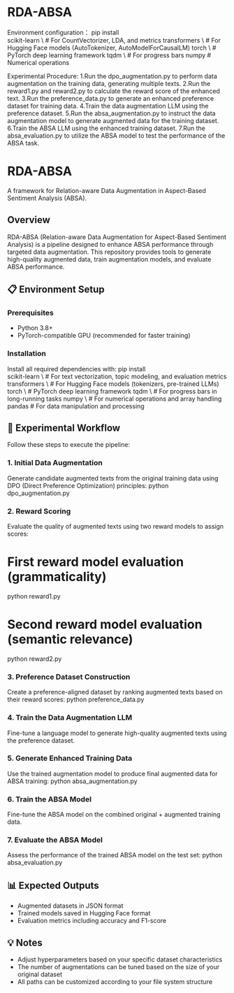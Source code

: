 # RDA-ABSA
Environment configuration：
pip install \
    scikit-learn \      # For CountVectorizer, LDA, and metrics
    transformers \      # For Hugging Face models (AutoTokenizer, AutoModelForCausalLM)
    torch \             # PyTorch deep learning framework
    tqdm \              # For progress bars
    numpy               # Numerical operations

Experimental Procedure:
1.Run the dpo_augmentation.py to perform data augmentation on the training data, generating multiple texts.
2.Run the reward1.py and reward2.py to calculate the reward score of the enhanced text.
3.Run the preference_data.py to generate an enhanced preference dataset for training data.
4.Train the data augmentation LLM using the preference dataset.
5.Run the absa_augmentation.py to instruct the data augmentation model to generate augmented data for the training dataset.
6.Train the ABSA LLM using the enhanced training dataset.
7.Run the absa_evaluation.py to utilize the ABSA model to test the performance of the ABSA task.

# RDA-ABSA

A framework for Relation-aware Data Augmentation in Aspect-Based Sentiment Analysis (ABSA).

## Overview
RDA-ABSA (Relation-aware Data Augmentation for Aspect-Based Sentiment Analysis) is a pipeline designed to enhance ABSA performance through targeted data augmentation. This repository provides tools to generate high-quality augmented data, train augmentation models, and evaluate ABSA performance.

## 📋 Environment Setup

### Prerequisites
- Python 3.8+
- PyTorch-compatible GPU (recommended for faster training)

### Installation
Install all required dependencies with:
pip install \
    scikit-learn \      # For text vectorization, topic modeling, and evaluation metrics
    transformers \      # For Hugging Face models (tokenizers, pre-trained LLMs)
    torch \             # PyTorch deep learning framework
    tqdm \              # For progress bars in long-running tasks
    numpy \             # For numerical operations and array handling
    pandas              # For data manipulation and processing

## 🚀 Experimental Workflow

Follow these steps to execute the pipeline:

### 1. Initial Data Augmentation
Generate candidate augmented texts from the original training data using DPO (Direct Preference Optimization) principles:
python dpo_augmentation.py 

### 2. Reward Scoring
Evaluate the quality of augmented texts using two reward models to assign scores:
# First reward model evaluation (grammaticality)
python reward1.py 

# Second reward model evaluation (semantic relevance)
python reward2.py 

### 3. Preference Dataset Construction
Create a preference-aligned dataset by ranking augmented texts based on their reward scores:
python preference_data.py 

### 4. Train the Data Augmentation LLM
Fine-tune a language model to generate high-quality augmented texts using the preference dataset.

### 5. Generate Enhanced Training Data
Use the trained augmentation model to produce final augmented data for ABSA training:
python absa_augmentation.py 

### 6. Train the ABSA Model
Fine-tune the ABSA model on the combined original + augmented training data.

### 7. Evaluate the ABSA Model
Assess the performance of the trained ABSA model on the test set:
python absa_evaluation.py 

## 📊 Expected Outputs
- Augmented datasets in JSON format
- Trained models saved in Hugging Face format
- Evaluation metrics including accuracy and F1-score

## 💡 Notes
- Adjust hyperparameters based on your specific dataset characteristics
- The number of augmentations can be tuned based on the size of your original dataset
- All paths can be customized according to your file system structure

    
